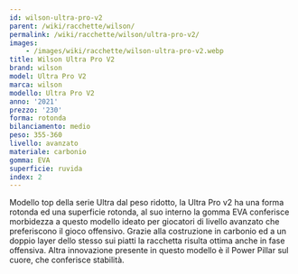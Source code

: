 ```yaml
---
id: wilson-ultra-pro-v2
parent: /wiki/racchette/wilson/
permalink: /wiki/racchette/wilson/ultra-pro-v2/
images:
    - /images/wiki/racchette/wilson-ultra-pro-v2.webp
title: Wilson Ultra Pro V2
brand: wilson
model: Ultra Pro V2
marca: wilson
modello: Ultra Pro V2
anno: '2021'
prezzo: '230'
forma: rotonda
bilanciamento: medio
peso: 355-360
livello: avanzato
materiale: carbonio
gomma: EVA
superficie: ruvida
index: 2
---
```

Modello top della serie Ultra dal peso ridotto, la Ultra Pro v2 ha una forma rotonda ed una superficie rotonda, al suo interno la gomma EVA conferisce morbidezza a questo modello ideato per giocatori di livello avanzato che preferiscono il gioco offensivo. Grazie alla costruzione in carbonio ed a un doppio layer dello stesso sui piatti la racchetta risulta ottima anche in fase offensiva. Altra innovazione presente in questo modello è il Power Pillar sul cuore, che conferisce stabilità.